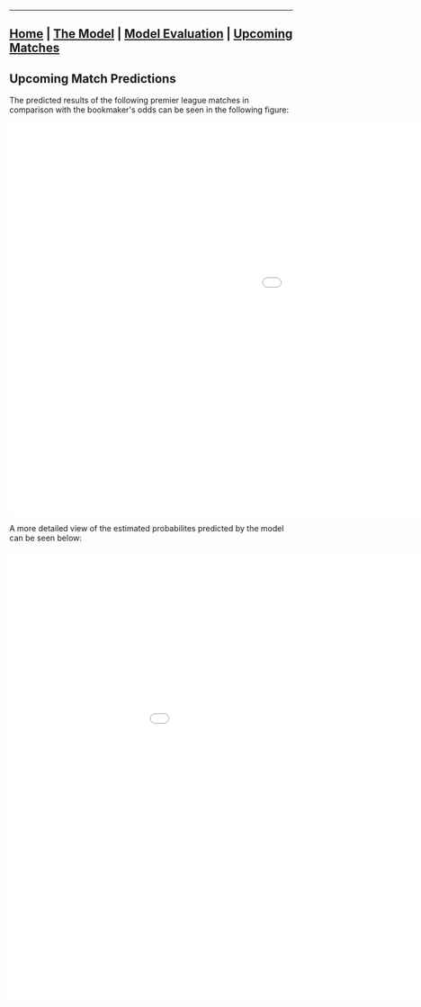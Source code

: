 ________________________________________________________________________________________________________________________________

## [Home](https://elasticalist.github.io/Home/ "EnglishPremierLeaguePredictor Home page") | [The Model](https://elasticalist.github.io/Model/ "Learn more about the model") | [Model Evaluation](https://elasticalist.github.io/Evaluation/ "Past season performance of the model") | [Upcoming Matches](https://elasticalist.github.io/Upcoming/ "The predictions of the upcoming matches")

## Upcoming Match Predictions

The predicted results of the following premier league matches in comparison with the bookmaker's odds can be seen in the following figure:

<iframe src="<iframe src="https://github.com/elasticalist/elasticalist.github.io/UpcomingMatchesPredictionFigure.html" width="1500" height="700" frameborder="0" allowfullscreen="true" scrolling="no"></iframe> 


A more detailed view of the estimated probabilites predicted by the model can be seen below:

<iframe src="<iframe src="https://github.com/elasticalist/elasticalist.github.io/UpcomingMatchesPrediction.html" width="1100" height="800" frameborder="0" allowfullscreen="true" scrolling="no"></iframe> 
